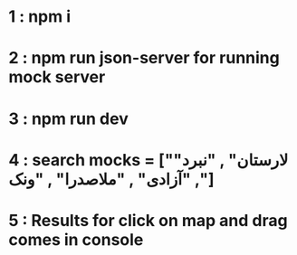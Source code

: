# 1 : npm i

# 2 : npm run json-server for running mock server

# 3 : npm run dev

# 4 : search mocks = ["لارستان" , "نبرد" , "آزادی" , "ملاصدرا" , "ونک"]

# 5 : Results for click on map and drag comes in console
